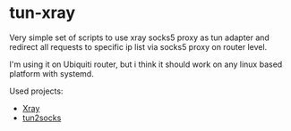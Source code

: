 # tun-xray

Very simple set of scripts to use xray socks5 proxy as tun adapter and redirect all requests to specific ip list via socks5 proxy on router level.

I'm using it on Ubiquiti router, but i think it should work on any linux based platform with systemd.

Used projects:

- [Xray](https://github.com/XTLS/Xray-core)
- [tun2socks](https://github.com/xjasonlyu/tun2socks)

